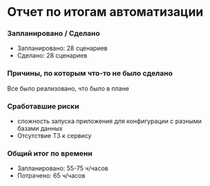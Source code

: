 # Отчет по итогам автоматизации
### Запланировано / Сделано
* Запланировано: 28 сценариев
* Сделано: 28 сценариев

### Причины, по которым что-то не было сделано
Все было реализовано, что было в плане

### Сработавшие риски
* сложность запуска приложения для конфигурации с разными базами данных
* Отсутствие ТЗ к сервису

### Общий итог по времени
* Запланировано: 55-75 ч/часов
* Потрачено: 65 ч/часов


